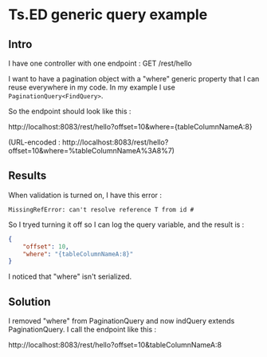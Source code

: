 # Ts.ED generic query example

## Intro

I have one controller with one endpoint : GET /rest/hello

I want to have a pagination object with a "where" generic property
that I can reuse everywhere in my code.
In my example I use `PaginationQuery<FindQuery>`.

So the endpoint should look like this :

http://localhost:8083/rest/hello?offset=10&where={tableColumnNameA:8}

(URL-encoded :
http://localhost:8083/rest/hello?offset=10&where=%tableColumnNameA%3A8%7)


## Results

When validation is turned on, I have this error :
```
MissingRefError: can't resolve reference T from id #
```

So I tryed turning it off so I can log the query variable, and the result is :
```json
{
    "offset": 10,
    "where": "{tableColumnNameA:8}"
}
```

I noticed that "where" isn't serialized.


## Solution

I removed "where" from PaginationQuery and now indQuery extends PaginationQuery.
I call the endpoint like this :

http://localhost:8083/rest/hello?offset=10&tableColumnNameA:8
